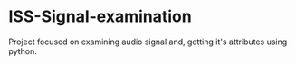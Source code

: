 # ISS-Signal-examination
Project focused on examining audio signal and, getting it's attributes using python.
